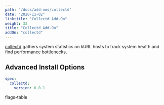 ```yaml
---
path: "/docs/add-ons/collectd"
date: "2020-11-02"
linktitle: "Collectd Add-On"
weight: 33
title: "Collectd Add-On"
addOn: "collectd"
---
```

[collectd](https://collectd.org/) gathers system statistics on kURL hosts to track system health and find performance bottlenecks.

## Advanced Install Options

```yaml
spec:
  collectd:
    version: 0.0.1
```

flags-table
